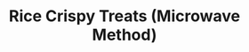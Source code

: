---
title: Rice Crispy Treats (Microwave Method)
description: 
tags: family dessert
source: 
yield: 
ingredients: 
- 1/4 cup Parkay margarine
- 1 10oz bag (approx 40 large) marshmellows
- 6 cups rice crispies
instructions: 
- Microwave margarine in a large bowl on high for 45 seconds, or until melted
- Add marshmellow to the bowl. Toss to coat
- Microwave for 90 seconds, or until smooth when stirred. Stir after 45 seconds in the microwave
- After out of the microwave, immediately add in rice crispies. Toss until well coated
- Press into a greased 13x9 baking pan
- Cool and cut
---